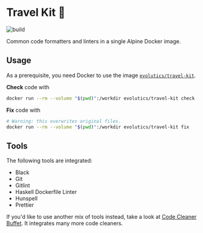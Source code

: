 # Travel Kit 💼

![build](https://github.com/evolutics/travel-kit/workflows/build/badge.svg)

Common code formatters and linters in a single Alpine Docker image.

## Usage

As a prerequisite, you need Docker to use the image [`evolutics/travel-kit`](https://hub.docker.com/r/evolutics/travel-kit).

**Check** code with

```bash
docker run --rm --volume "$(pwd)":/workdir evolutics/travel-kit check
```

**Fix** code with

```bash
# Warning: this overwrites original files.
docker run --rm --volume "$(pwd)":/workdir evolutics/travel-kit fix
```

## Tools

The following tools are integrated:

- Black
- Git
- Gitlint
- Haskell Dockerfile Linter
- Hunspell
- Prettier

If you'd like to use another mix of tools instead, take a look at [Code Cleaner Buffet](https://github.com/evolutics/code-cleaner-buffet). It integrates many more code cleaners.
